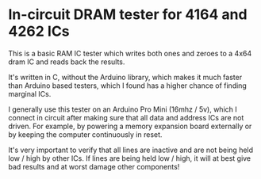 # In-circuit DRAM tester for 4164 and 4262 ICs

This is a basic RAM IC tester which writes both ones and zeroes to a 4x64 dram IC and reads back the results. 

It's written in C, without the Arduino library, which makes it much faster than Arduino based testers, 
which I found has a higher chance of finding marginal ICs.

I generally use this tester on an Arduino Pro Mini (16mhz / 5v), which I connect in circuit after making sure 
that all data and address ICs are not driven. For example, by powering a memory expansion board externally or by
keeping the computer continuously in reset.

It's very important to verify that all lines are inactive and are not being held low / high by other ICs.
If lines are being held low / high, it will at best give bad results and at worst damage other components!
